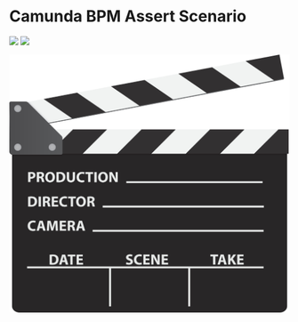 # Camunda BPM Assert **Scenario** 
<a href="https://travis-ci.org/camunda/camunda-bpm-assert-scenario"><img src="https://api.travis-ci.org/camunda/camunda-bpm-assert-scenario.svg?branch=master"/></a>&nbsp;<a href="https://maven-badges.herokuapp.com/maven-central/org.camunda.bpm.extension/camunda-bpm-assert-scenario"><img src="https://maven-badges.herokuapp.com/maven-central/org.camunda.bpm.extension/camunda-bpm-assert-scenario/badge.svg"/></a>

<img src="clapboard.jpg"></img>
